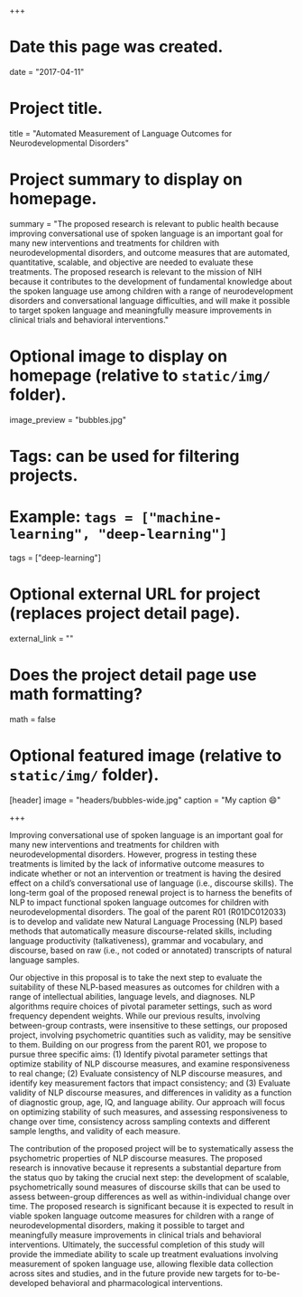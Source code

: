 +++
# Date this page was created.
date = "2017-04-11"

# Project title.
title = "Automated Measurement of Language Outcomes for Neurodevelopmental Disorders"

# Project summary to display on homepage.
summary = "The proposed research is relevant to public health because improving conversational use of spoken language is an important goal for many new interventions and treatments for children with neurodevelopmental disorders, and outcome measures that are automated, quantitative, scalable, and objective are needed to evaluate these treatments. The proposed research is relevant to the mission of NIH because it contributes to the development of fundamental knowledge about the spoken language use among children with a range of neurodevelopment disorders and conversational language difficulties, and will make it possible to target spoken language and meaningfully measure improvements in clinical trials and behavioral interventions."

# Optional image to display on homepage (relative to `static/img/` folder).
image_preview = "bubbles.jpg"

# Tags: can be used for filtering projects.
# Example: `tags = ["machine-learning", "deep-learning"]`
tags = ["deep-learning"]

# Optional external URL for project (replaces project detail page).
external_link = ""

# Does the project detail page use math formatting?
math = false

# Optional featured image (relative to `static/img/` folder).
[header]
image = "headers/bubbles-wide.jpg"
caption = "My caption :smile:"

+++

Improving conversational use of spoken language is an important goal for many new interventions and treatments for children with neurodevelopmental disorders. However, progress in testing these treatments is limited by the lack of informative outcome measures to indicate whether or not an intervention or treatment is having the desired effect on a child’s conversational use of language (i.e., discourse skills). The long-term goal of the proposed renewal project is to harness the benefits of NLP to impact functional spoken language outcomes for children with neurodevelopmental disorders. The goal of the parent R01 (R01DC012033) is to develop and validate new Natural Language Processing (NLP) based methods that automatically measure discourse-related skills, including language productivity (talkativeness), grammar and vocabulary, and discourse, based on raw (i.e., not coded or annotated) transcripts of natural language samples. 

Our objective in this proposal is to take the next step to evaluate the suitability of these NLP-based measures as outcomes for children with a range of intellectual abilities, language levels, and diagnoses. NLP algorithms require choices of pivotal parameter settings, such as word frequency dependent weights. While our previous results, involving between-group contrasts, were insensitive to these settings, our proposed project, involving psychometric quantities such as validity, may be sensitive to them. Building on our progress from the parent R01, we propose to pursue three specific aims: (1) Identify pivotal parameter settings that optimize stability of NLP discourse measures, and examine responsiveness to real change; (2) Evaluate consistency of NLP discourse measures, and identify key measurement factors that impact consistency; and (3) Evaluate validity of NLP discourse measures, and differences in validity as a function of diagnostic group, age, IQ, and language ability. Our approach will focus on optimizing stability of such measures, and assessing responsiveness to change over time, consistency across sampling contexts and different sample lengths, and validity of each measure. 

The contribution of the proposed project will be to systematically assess the psychometric properties of NLP discourse measures. The proposed research is innovative because it represents a substantial departure from the status quo by taking the crucial next step: the development of scalable, psychometrically sound measures of discourse skills that can be used to assess between-group differences as well as within-individual change over time. The proposed research is significant because it is expected to result in viable spoken language outcome measures for children with a range of neurodevelopmental disorders, making it possible to target and meaningfully measure improvements in clinical trials and behavioral interventions. Ultimately, the successful completion of this study will provide the immediate ability to scale up treatment evaluations involving measurement of spoken language use, allowing flexible data collection across sites and studies, and in the future provide new targets for to-be-developed behavioral and pharmacological interventions.

